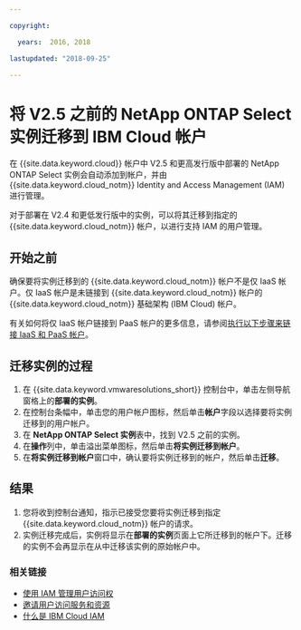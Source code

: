 ```yaml
---

copyright:

  years:  2016, 2018

lastupdated: "2018-09-25"

---
```


# 将 V2.5 之前的 NetApp ONTAP Select 实例迁移到 IBM Cloud 帐户

在 {{site.data.keyword.cloud}} 帐户中 V2.5 和更高发行版中部署的 NetApp ONTAP Select 实例会自动添加到帐户，并由 {{site.data.keyword.cloud_notm}} Identity and Access Management (IAM) 进行管理。

对于部署在 V2.4 和更低发行版中的实例，可以将其迁移到指定的 {{site.data.keyword.cloud_notm}} 帐户，以进行支持 IAM 的用户管理。

## 开始之前

确保要将实例迁移到的 {{site.data.keyword.cloud_notm}} 帐户不是仅 IaaS 帐户。仅 IaaS 帐户是未链接到 {{site.data.keyword.cloud_notm}} 帐户的 {{site.data.keyword.cloud_notm}} 基础架构 (IBM Cloud) 帐户。

有关如何将仅 IaaS 帐户链接到 PaaS 帐户的更多信息，请参阅[执行以下步骤来链接 IaaS 和 PaaS 帐户](https://www.ibm.com/blogs/bluemix/2018/03/follow-steps-link-iaas-paas-accounts/)。

## 迁移实例的过程

1. 在 {{site.data.keyword.vmwaresolutions_short}} 控制台中，单击左侧导航窗格上的**部署的实例**。
2. 在控制台条幅中，单击您的用户帐户图标，然后单击**帐户**字段以选择要将实例迁移到的用户帐户。
3. 在 **NetApp ONTAP Select 实例**表中，找到 V2.5 之前的实例。
4. 在**操作**列中，单击溢出菜单图标，然后单击**将实例迁移到帐户**。
5. 在**将实例迁移到帐户**窗口中，确认要将实例迁移到的帐户，然后单击**迁移**。

## 结果

1. 您将收到控制台通知，指示已接受您要将实例迁移到指定 {{site.data.keyword.cloud_notm}} 帐户的请求。
2. 实例迁移完成后，实例将显示在**部署的实例**页面上它所迁移到的帐户下。迁移的实例不会再显示在从中迁移该实例的原始帐户中。

### 相关链接

* [使用 IAM 管理用户访问权](../vmonic/iam.html)
* [邀请用户访问服务和资源](../vmonic/iamuserinvite.html)
* [什么是 IBM Cloud IAM](https://console.stage1.bluemix.net/docs/iam/index.html#iamoverview)
